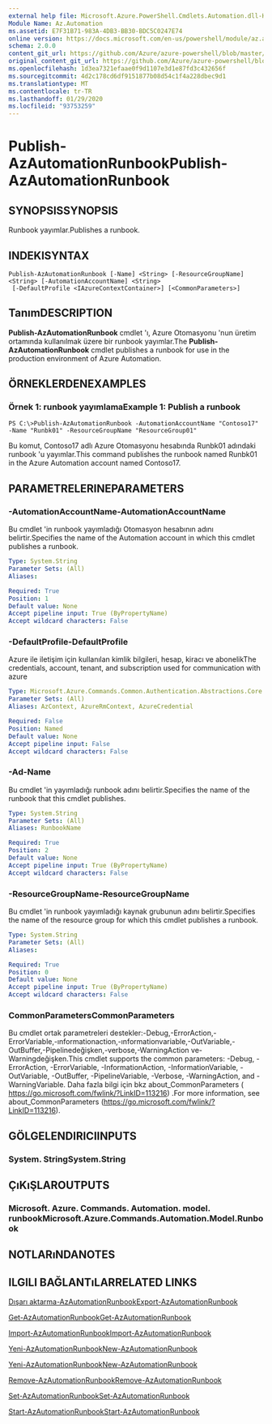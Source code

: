 ```yaml
---
external help file: Microsoft.Azure.PowerShell.Cmdlets.Automation.dll-Help.xml
Module Name: Az.Automation
ms.assetid: E7F31B71-983A-4DB3-BB30-BDC5C0247E74
online version: https://docs.microsoft.com/en-us/powershell/module/az.automation/publish-azautomationrunbook
schema: 2.0.0
content_git_url: https://github.com/Azure/azure-powershell/blob/master/src/Automation/Automation/help/Publish-AzAutomationRunbook.md
original_content_git_url: https://github.com/Azure/azure-powershell/blob/master/src/Automation/Automation/help/Publish-AzAutomationRunbook.md
ms.openlocfilehash: 1d3ea7321efaae0f9d1107e3d1e87fd3c432656f
ms.sourcegitcommit: 4d2c178cd6df9151877b08d54c1f4a228dbec9d1
ms.translationtype: MT
ms.contentlocale: tr-TR
ms.lasthandoff: 01/29/2020
ms.locfileid: "93753259"
---
```

# <span data-ttu-id="d40a8-101">Publish-AzAutomationRunbook</span><span class="sxs-lookup"><span data-stu-id="d40a8-101">Publish-AzAutomationRunbook</span></span>

## <span data-ttu-id="d40a8-102">SYNOPSIS</span><span class="sxs-lookup"><span data-stu-id="d40a8-102">SYNOPSIS</span></span>
<span data-ttu-id="d40a8-103">Runbook yayımlar.</span><span class="sxs-lookup"><span data-stu-id="d40a8-103">Publishes a runbook.</span></span>

## <span data-ttu-id="d40a8-104">INDEKI</span><span class="sxs-lookup"><span data-stu-id="d40a8-104">SYNTAX</span></span>

```
Publish-AzAutomationRunbook [-Name] <String> [-ResourceGroupName] <String> [-AutomationAccountName] <String>
 [-DefaultProfile <IAzureContextContainer>] [<CommonParameters>]
```

## <span data-ttu-id="d40a8-105">Tanım</span><span class="sxs-lookup"><span data-stu-id="d40a8-105">DESCRIPTION</span></span>
<span data-ttu-id="d40a8-106">**Publish-AzAutomationRunbook** cmdlet 'ı, Azure Otomasyonu 'nun üretim ortamında kullanılmak üzere bir runbook yayımlar.</span><span class="sxs-lookup"><span data-stu-id="d40a8-106">The **Publish-AzAutomationRunbook** cmdlet publishes a runbook for use in the production environment of Azure Automation.</span></span>

## <span data-ttu-id="d40a8-107">ÖRNEKLERDEN</span><span class="sxs-lookup"><span data-stu-id="d40a8-107">EXAMPLES</span></span>

### <span data-ttu-id="d40a8-108">Örnek 1: runbook yayımlama</span><span class="sxs-lookup"><span data-stu-id="d40a8-108">Example 1: Publish a runbook</span></span>
```
PS C:\>Publish-AzAutomationRunbook -AutomationAccountName "Contoso17" -Name "Runbk01" -ResourceGroupName "ResourceGroup01"
```

<span data-ttu-id="d40a8-109">Bu komut, Contoso17 adlı Azure Otomasyonu hesabında Runbk01 adındaki runbook 'u yayımlar.</span><span class="sxs-lookup"><span data-stu-id="d40a8-109">This command publishes the runbook named Runbk01 in the Azure Automation account named Contoso17.</span></span>

## <span data-ttu-id="d40a8-110">PARAMETRELERINE</span><span class="sxs-lookup"><span data-stu-id="d40a8-110">PARAMETERS</span></span>

### <span data-ttu-id="d40a8-111">-AutomationAccountName</span><span class="sxs-lookup"><span data-stu-id="d40a8-111">-AutomationAccountName</span></span>
<span data-ttu-id="d40a8-112">Bu cmdlet 'in runbook yayımladığı Otomasyon hesabının adını belirtir.</span><span class="sxs-lookup"><span data-stu-id="d40a8-112">Specifies the name of the Automation account in which this cmdlet publishes a runbook.</span></span>

```yaml
Type: System.String
Parameter Sets: (All)
Aliases:

Required: True
Position: 1
Default value: None
Accept pipeline input: True (ByPropertyName)
Accept wildcard characters: False
```

### <span data-ttu-id="d40a8-113">-DefaultProfile</span><span class="sxs-lookup"><span data-stu-id="d40a8-113">-DefaultProfile</span></span>
<span data-ttu-id="d40a8-114">Azure ile iletişim için kullanılan kimlik bilgileri, hesap, kiracı ve abonelik</span><span class="sxs-lookup"><span data-stu-id="d40a8-114">The credentials, account, tenant, and subscription used for communication with azure</span></span>

```yaml
Type: Microsoft.Azure.Commands.Common.Authentication.Abstractions.Core.IAzureContextContainer
Parameter Sets: (All)
Aliases: AzContext, AzureRmContext, AzureCredential

Required: False
Position: Named
Default value: None
Accept pipeline input: False
Accept wildcard characters: False
```

### <span data-ttu-id="d40a8-115">-Ad</span><span class="sxs-lookup"><span data-stu-id="d40a8-115">-Name</span></span>
<span data-ttu-id="d40a8-116">Bu cmdlet 'in yayımladığı runbook adını belirtir.</span><span class="sxs-lookup"><span data-stu-id="d40a8-116">Specifies the name of the runbook that this cmdlet publishes.</span></span>

```yaml
Type: System.String
Parameter Sets: (All)
Aliases: RunbookName

Required: True
Position: 2
Default value: None
Accept pipeline input: True (ByPropertyName)
Accept wildcard characters: False
```

### <span data-ttu-id="d40a8-117">-ResourceGroupName</span><span class="sxs-lookup"><span data-stu-id="d40a8-117">-ResourceGroupName</span></span>
<span data-ttu-id="d40a8-118">Bu cmdlet 'in runbook yayımladığı kaynak grubunun adını belirtir.</span><span class="sxs-lookup"><span data-stu-id="d40a8-118">Specifies the name of the resource group for which this cmdlet publishes a runbook.</span></span>

```yaml
Type: System.String
Parameter Sets: (All)
Aliases:

Required: True
Position: 0
Default value: None
Accept pipeline input: True (ByPropertyName)
Accept wildcard characters: False
```

### <span data-ttu-id="d40a8-119">CommonParameters</span><span class="sxs-lookup"><span data-stu-id="d40a8-119">CommonParameters</span></span>
<span data-ttu-id="d40a8-120">Bu cmdlet ortak parametreleri destekler:-Debug,-ErrorAction,-ErrorVariable,-ınformationaction,-ınformationvariable,-OutVariable,-OutBuffer,-Pipelinedeğişken,-verbose,-WarningAction ve-Warningdeğişken.</span><span class="sxs-lookup"><span data-stu-id="d40a8-120">This cmdlet supports the common parameters: -Debug, -ErrorAction, -ErrorVariable, -InformationAction, -InformationVariable, -OutVariable, -OutBuffer, -PipelineVariable, -Verbose, -WarningAction, and -WarningVariable.</span></span> <span data-ttu-id="d40a8-121">Daha fazla bilgi için bkz about_CommonParameters ( https://go.microsoft.com/fwlink/?LinkID=113216) .</span><span class="sxs-lookup"><span data-stu-id="d40a8-121">For more information, see about_CommonParameters (https://go.microsoft.com/fwlink/?LinkID=113216).</span></span>

## <span data-ttu-id="d40a8-122">GÖLGELENDIRICI</span><span class="sxs-lookup"><span data-stu-id="d40a8-122">INPUTS</span></span>

### <span data-ttu-id="d40a8-123">System. String</span><span class="sxs-lookup"><span data-stu-id="d40a8-123">System.String</span></span>

## <span data-ttu-id="d40a8-124">ÇıKıŞLAR</span><span class="sxs-lookup"><span data-stu-id="d40a8-124">OUTPUTS</span></span>

### <span data-ttu-id="d40a8-125">Microsoft. Azure. Commands. Automation. model. runbook</span><span class="sxs-lookup"><span data-stu-id="d40a8-125">Microsoft.Azure.Commands.Automation.Model.Runbook</span></span>

## <span data-ttu-id="d40a8-126">NOTLARıNDA</span><span class="sxs-lookup"><span data-stu-id="d40a8-126">NOTES</span></span>

## <span data-ttu-id="d40a8-127">ILGILI BAĞLANTıLAR</span><span class="sxs-lookup"><span data-stu-id="d40a8-127">RELATED LINKS</span></span>

[<span data-ttu-id="d40a8-128">Dışarı aktarma-AzAutomationRunbook</span><span class="sxs-lookup"><span data-stu-id="d40a8-128">Export-AzAutomationRunbook</span></span>](./Export-AzAutomationRunbook.md)

[<span data-ttu-id="d40a8-129">Get-AzAutomationRunbook</span><span class="sxs-lookup"><span data-stu-id="d40a8-129">Get-AzAutomationRunbook</span></span>](./Get-AzAutomationRunbook.md)

[<span data-ttu-id="d40a8-130">Import-AzAutomationRunbook</span><span class="sxs-lookup"><span data-stu-id="d40a8-130">Import-AzAutomationRunbook</span></span>](./Import-AzAutomationRunbook.md)

[<span data-ttu-id="d40a8-131">Yeni-AzAutomationRunbook</span><span class="sxs-lookup"><span data-stu-id="d40a8-131">New-AzAutomationRunbook</span></span>](./New-AzAutomationRunbook.md)

[<span data-ttu-id="d40a8-132">Yeni-AzAutomationRunbook</span><span class="sxs-lookup"><span data-stu-id="d40a8-132">New-AzAutomationRunbook</span></span>](./New-AzAutomationRunbook.md)

[<span data-ttu-id="d40a8-133">Remove-AzAutomationRunbook</span><span class="sxs-lookup"><span data-stu-id="d40a8-133">Remove-AzAutomationRunbook</span></span>](./Remove-AzAutomationRunbook.md)

[<span data-ttu-id="d40a8-134">Set-AzAutomationRunbook</span><span class="sxs-lookup"><span data-stu-id="d40a8-134">Set-AzAutomationRunbook</span></span>](./Set-AzAutomationRunbook.md)

[<span data-ttu-id="d40a8-135">Start-AzAutomationRunbook</span><span class="sxs-lookup"><span data-stu-id="d40a8-135">Start-AzAutomationRunbook</span></span>](./Start-AzAutomationRunbook.md)


